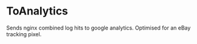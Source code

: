 # ToAnalytics
Sends nginx combined log hits to google analytics. Optimised for an eBay tracking pixel.
